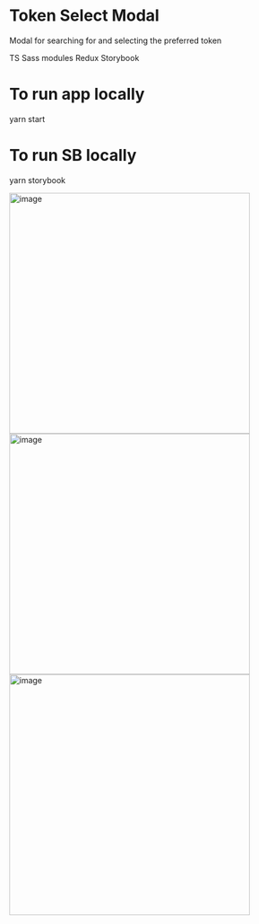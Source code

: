 # Token Select Modal

Modal for searching for and selecting the preferred token

TS
Sass modules
Redux
Storybook

# To run app locally

yarn start

# To run SB locally

yarn storybook

<img width="429" alt="image" src="https://user-images.githubusercontent.com/83961538/215357904-799412c2-5c25-4eea-b620-9db0aaa44fb3.png">

<img width="429" alt="image" src="https://user-images.githubusercontent.com/83961538/215357926-b444cfdb-d6b9-4434-b7f9-364420110d66.png">

<img width="429" alt="image" src="https://user-images.githubusercontent.com/83961538/215357947-afcba0c8-c935-42bb-b7cc-c1d390a5c58a.png">
